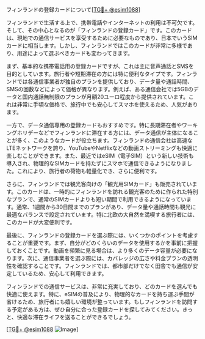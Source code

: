 フィンランドの登録カードについて[[TG💪+ @esim1088](https://t.me/s/esim1088)]

フィンランドで生活する上で、携帯電話やインターネットの利用は不可欠です。そして、その中心となるのが「フィンランドの登録カード」です。このカードは、現地での通信サービスを享受するために必要なものであり、日本でいうSIMカードに相当します。しかし、フィンランドではこのカードが非常に多様であり、用途によって選ぶべきカードも変わってきます。

まず、基本的な携帯電話用の登録カードですが、これは主に音声通話とSMSを目的としています。旅行者や短期滞在の方には特に便利なタイプです。フィンランドでは各通信事業者が独自のプランを提供しており、データ量や通話時間、SMSの回数などによって価格が異なります。例えば、ある通信会社では5GBのデータと国内通話無制限のプランが月額20ユーロ程度から提供されています。これは非常に手頃な価格で、旅行中でも安心してスマホを使えるため、人気があります。

一方で、データ通信専用の登録カードもおすすめです。特に長期滞在者やワーキングホリデーなどでフィンランドに滞在する方には、データ通信が主体になることが多く、このようなカードが役立ちます。フィンランドの通信会社は高速なLTEネットワークを誇り、YouTubeやNetflixなどの動画ストリーミングも快適に楽しむことができます。また、最近ではeSIM（電子SIM）という新しい技術も導入され、物理的なSIMカードを持たずにスマホで通信できるようになりました。これにより、旅行者の荷物も軽量化でき、さらに便利です。

さらに、フィンランドでは観光客向けの「観光用SIMカード」も販売されています。このカードは、一時的にフィンランドを訪れる観光客のために作られた特別なプランで、通常のSIMカードよりも短い期間で利用できるようになっています。通常、1週間から30日間までのプランがあり、データ量や通話時間も観光に最適なバランスで設定されています。特に北欧の大自然を満喫する旅行者には、このカードが大変便利です。

最後に、フィンランドの登録カードを選ぶ際には、いくつかのポイントを考慮することが重要です。まず、自分がどのくらいのデータを使用するかを事前に把握しておくことです。動画を頻繁に見る場合は、より多くのデータ容量が必要になります。次に、通信事業者を選ぶ際には、カバレッジの広さや料金プランの透明性を確認することです。フィンランドでは、都市部だけでなく田舎でも通信が安定しているため、安心して利用できます。

フィンランドでの通信サービスは、非常に充実しており、どのカードを選んでも快適に使えます。特に、eSIMの普及により、物理的なカードを持ち運ぶ手間が省けるため、旅行者にも嬉しい環境が整っています。もしフィンランドを訪問する予定がある方は、ぜひ自分に合った登録カードを探してみてください。きっと、快適な滞在ライフを送ることができるでしょう。

[[TG💪+ @esim1088](https://t.me/s/esim1088) ![Image](https://i.postimg.cc/Y0z9fWf4/image.png)]